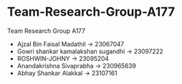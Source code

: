# Team-Research-Group-A177
Team Research Group A177

- Ajzal Bin Faisal Madathil -> 23067047
- Gowri shankar kamalakshan sugandhi -> 23097222
- ROSHWIN-JOHNY -> 23095204
- Anandakrishna Sivaprabha -> 230965639
- Abhay Shankar Alakkal -> 23107161

